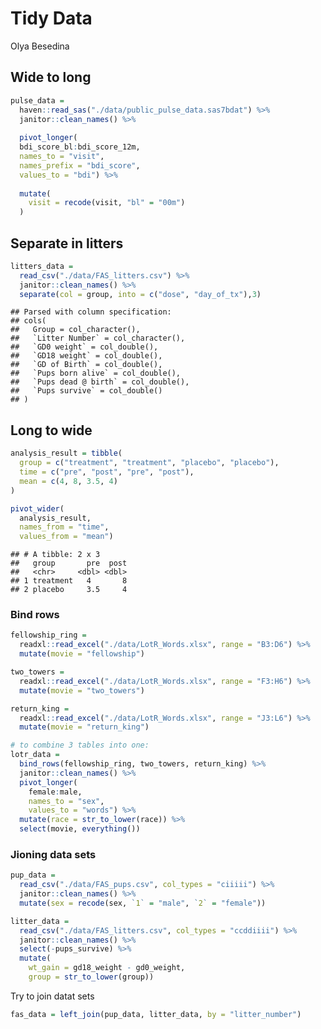 Tidy Data
================
Olya Besedina

## Wide to long

``` r
pulse_data =
  haven::read_sas("./data/public_pulse_data.sas7bdat") %>% 
  janitor::clean_names() %>%
  
  pivot_longer(
  bdi_score_bl:bdi_score_12m,
  names_to = "visit",
  names_prefix = "bdi_score",
  values_to = "bdi") %>% 
  
  mutate(
    visit = recode(visit, "bl" = "00m")
  )
```

## Separate in litters

``` r
litters_data = 
  read_csv("./data/FAS_litters.csv") %>%
  janitor::clean_names() %>%
  separate(col = group, into = c("dose", "day_of_tx"),3)
```

    ## Parsed with column specification:
    ## cols(
    ##   Group = col_character(),
    ##   `Litter Number` = col_character(),
    ##   `GD0 weight` = col_double(),
    ##   `GD18 weight` = col_double(),
    ##   `GD of Birth` = col_double(),
    ##   `Pups born alive` = col_double(),
    ##   `Pups dead @ birth` = col_double(),
    ##   `Pups survive` = col_double()
    ## )

## Long to wide

``` r
analysis_result = tibble(
  group = c("treatment", "treatment", "placebo", "placebo"),
  time = c("pre", "post", "pre", "post"),
  mean = c(4, 8, 3.5, 4)
)

pivot_wider(
  analysis_result, 
  names_from = "time", 
  values_from = "mean") 
```

    ## # A tibble: 2 x 3
    ##   group       pre  post
    ##   <chr>     <dbl> <dbl>
    ## 1 treatment   4       8
    ## 2 placebo     3.5     4

### Bind rows

``` r
fellowship_ring =   
  readxl::read_excel("./data/LotR_Words.xlsx", range = "B3:D6") %>%
  mutate(movie = "fellowship")

two_towers = 
  readxl::read_excel("./data/LotR_Words.xlsx", range = "F3:H6") %>%
  mutate(movie = "two_towers")

return_king = 
  readxl::read_excel("./data/LotR_Words.xlsx", range = "J3:L6") %>%
  mutate(movie = "return_king")

# to combine 3 tables into one:
lotr_data =
  bind_rows(fellowship_ring, two_towers, return_king) %>%
  janitor::clean_names() %>%
  pivot_longer(
    female:male,
    names_to = "sex", 
    values_to = "words") %>%
  mutate(race = str_to_lower(race)) %>% 
  select(movie, everything()) 
```

### Jioning data sets

``` r
pup_data = 
  read_csv("./data/FAS_pups.csv", col_types = "ciiiii") %>%
  janitor::clean_names() %>%
  mutate(sex = recode(sex, `1` = "male", `2` = "female")) 

litter_data = 
  read_csv("./data/FAS_litters.csv", col_types = "ccddiiii") %>%
  janitor::clean_names() %>%
  select(-pups_survive) %>%
  mutate(
    wt_gain = gd18_weight - gd0_weight,
    group = str_to_lower(group))
```

Try to join datat sets

``` r
fas_data = left_join(pup_data, litter_data, by = "litter_number")
```

